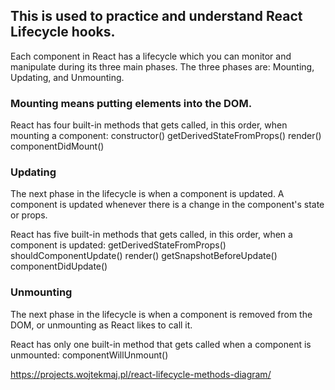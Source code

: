 ## This is used to practice and understand React Lifecycle hooks.

Each component in React has a lifecycle which you can monitor and manipulate during its three main phases.
The three phases are: Mounting, Updating, and Unmounting.

### Mounting means putting elements into the DOM.

React has four built-in methods that gets called, in this order, when mounting a component:
    constructor()
    getDerivedStateFromProps()
    render()
    componentDidMount()

### Updating

The next phase in the lifecycle is when a component is updated. A component is updated whenever there is a change in the component's state or props.

React has five built-in methods that gets called, in this order, when a component is updated:
    getDerivedStateFromProps()
    shouldComponentUpdate()
    render()
    getSnapshotBeforeUpdate()
    componentDidUpdate()

### Unmounting

The next phase in the lifecycle is when a component is removed from the DOM, or unmounting as React likes to call it.

React has only one built-in method that gets called when a component is unmounted:
    componentWillUnmount()

https://projects.wojtekmaj.pl/react-lifecycle-methods-diagram/
